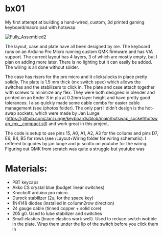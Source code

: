 # bx01
My first attempt at building a hand-wired, custom, 3d printed gaming keyboard/macro pad with hotswap 

![Fully_Assembled2](https://github.com/Baxtrom/bx01/assets/152244482/e0b6d013-c037-442b-86c9-37bb19da8384)

The layout, case and plate have all been designed by me. The keyboard runs on an Arduino Pro Micro running custom QMK firmware and has VIA support. The current layout has 4 layers, 3 of which are mostly empty, but I plan on adding more later. There is no lighting but it can easily be added. The wiring is all done without solder. 

The case has risers for the pro micro and it clicks/locks in place pretty solidly. The plate is 1.5 mm thick (mx switch spec) which allows the switches and the stabilizers to click in. The plate and case attach together with screws to minimize any flex. They were both designed in blender and printed on an Ender 3 in pla at 0.2mm layer height and have pretty good tolerances. I also quickly made some cable combs for easier cable management (see /photos folder). The only part I didn't design is the hot-swap sockets, which were made by Jan Lunge (https://github.com/JanLunge/keyboards/blob/main/hotswap_socket/hotswap_mx__compact.stl) and work great in this project. 

The code is setup to use pins 15, A0, A1, A2, A3 for the collums and pins D7, E6, B4, B5 for rows (see /Layout+Wiring folder for wiring schematic). I reffered to guides by jan lunge and jo scotto on youtube for the wiring. Figuring out QMK from scratch was quite a struggle but youtube was







# Materials:
- PBT keycaps 
- Akko CS crystal blue (budget linear switches)
- Knockoff arduino pro micro
- Durock stabilizer (2u, for the space key)
- 1N4148 diodes (installed in collumn2row direction)
- 24 gauge cable (tinned copper + solid core) 
- 205 g0. Used to lube stabilizer and switches
- Small elastics (brace elastics work well). Used to reduce switch wobble in the plate. Wrap them under the lip of the switch before you click them in
